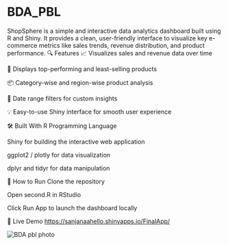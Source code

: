 # BDA_PBL
ShopSphere is a simple and interactive data analytics dashboard built using R and Shiny. It provides a clean, user-friendly interface to visualize key e-commerce metrics like sales trends, revenue distribution, and product performance.
🔍 Features
📈 Visualizes sales and revenue data over time

🛒 Displays top-performing and least-selling products

📦 Category-wise and region-wise product analysis

📅 Date range filters for custom insights

💡 Easy-to-use Shiny interface for smooth user experience

🛠 Built With
R Programming Language

Shiny for building the interactive web application

ggplot2 / plotly for data visualization

dplyr and tidyr for data manipulation

📂 How to Run
Clone the repository

Open second.R in RStudio

Click Run App to launch the dashboard locally

🚀 Live Demo
https://sanjanaahello.shinyapps.io/FinalApp/


![BDA pbl photo](https://github.com/user-attachments/assets/a083a470-1be9-48cc-9859-ae841e5a24a4)

